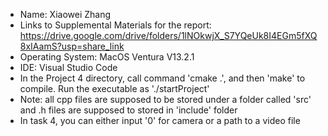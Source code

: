 
* Name: Xiaowei Zhang
* Links to Supplemental Materials for the report: https://drive.google.com/drive/folders/1lNOkwjX_S7YQeUk8I4EGm5fXQ8xIAamS?usp=share_link
* Operating System: MacOS Ventura V13.2.1
* IDE: Visual Studio Code
* In the Project 4 directory, call command 'cmake .', and then 'make' to compile. Run the executable as './startProject'
* Note: all cpp files are supposed to be stored under a folder called 'src' and .h files are supposed to stored in 'include' folder
* In task 4, you can either input '0' for camera or a path to a video file

